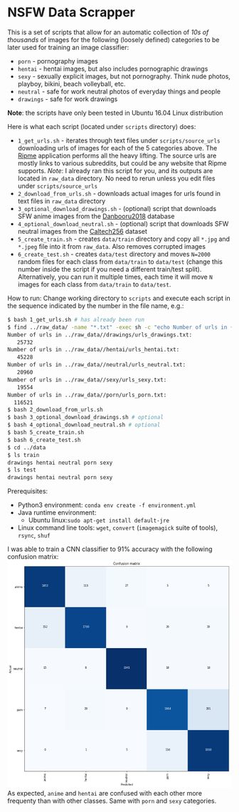 # NSFW Data Scrapper

This is a set of scripts that allow for an automatic collection of _10s of thousands_ of images for the following (loosely defined) categories to be later used for training an image classifier:
- `porn` - pornography images
- `hentai` - hentai images, but also includes pornographic drawings
- `sexy` - sexually explicit images, but not pornography. Think nude photos, playboy, bikini, beach volleyball, etc.
- `neutral` - safe for work neutral photos of everyday things and people
- `drawings` - safe for work drawings

**Note**: the scripts have only been tested in Ubuntu 16.04 Linux distribution

Here is what each script (located under `scripts` directory) does:
- `1_get_urls.sh` - iterates through text files under `scripts/source_urls` downloading urls of images for each of the 5 categories above. The [Ripme](https://github.com/RipMeApp/ripme) application performs all the heavy lifting. The source urls are mostly links to various subreddits, but could be any website that Ripme supports.
*Note*: I already ran this script for you, and its outputs are located in `raw_data` directory. No need to rerun unless you edit files under `scripts/source_urls`
- `2_download_from_urls.sh` - downloads actual images for urls found in text files in `raw_data` directory
- `3_optional_download_drawings.sh` - (optional) script that downloads SFW anime images from the [Danbooru2018](https://www.gwern.net/Danbooru2018) database
- `4_optional_download_neutral.sh` - (optional) script that downloads SFW neutral images from the [Caltech256](http://www.vision.caltech.edu/Image_Datasets/Caltech256/) dataset
- `5_create_train.sh` - creates `data/train` directory and copy all `*.jpg` and `*.jpeg` file into it from `raw_data`. Also removes corrupted images
- `6_create_test.sh` - creates `data/test` directory and moves `N=2000` random files for each class from `data/train` to `data/test` (change this number inside the script if you need a different train/test split). Alternatively, you can run it multiple times, each time it will move `N` images for each class from `data/train` to `data/test`.

How to run:
Change working directory to `scripts` and execute each script in the sequence indicated by the number in the file name, e.g.:
```bash
$ bash 1_get_urls.sh # has already been run
$ find ../raw_data/ -name "*.txt" -exec sh -c "echo Number of urls in {}: ; cat {} | wc -l" \;
Number of urls in ../raw_data//drawings/urls_drawings.txt:
   25732
Number of urls in ../raw_data//hentai/urls_hentai.txt:
   45228
Number of urls in ../raw_data//neutral/urls_neutral.txt:
   20960
Number of urls in ../raw_data//sexy/urls_sexy.txt:
   19554
Number of urls in ../raw_data//porn/urls_porn.txt:
  116521
$ bash 2_download_from_urls.sh
$ bash 3_optional_download_drawings.sh # optional
$ bash 4_optional_download_neutral.sh # optional
$ bash 5_create_train.sh
$ bash 6_create_test.sh
$ cd ../data
$ ls train
drawings hentai neutral porn sexy
$ ls test
drawings hentai neutral porn sexy
```

Prerequisites:
- Python3 environment: `conda env create -f environment.yml`
- Java runtime environment: 
   - Ubuntu linux:`sudo apt-get install default-jre`
- Linux command line tools: `wget`, `convert` (`imagemagick` suite of tools), `rsync`, `shuf`


I was able to train a CNN classifier to 91% accuracy with the following confusion matrix:
![alt text](confusion_matrix.png)
As expected,  `anime` and `hentai` are confused with each other more frequenty than with other classes.
Same with `porn` and `sexy` categories.